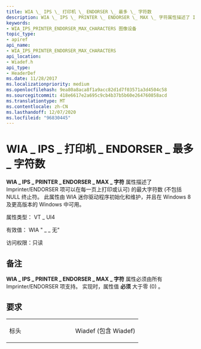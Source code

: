 ```yaml
---
title: WIA \_ IPS \_ 打印机 \_ ENDORSER \_ 最多 \_ 字符数
description: WIA \_ IPS \_ PRINTER \_ ENDORSER \_ MAX \_ 字符属性描述了 Imprinter/ENDORSER 项可以在每一页上打印或认可) 的最大字符数 (不包括 NULL 终止符。
keywords:
- WIA_IPS_PRINTER_ENDORSER_MAX_CHARACTERS 图像设备
topic_type:
- apiref
api_name:
- WIA_IPS_PRINTER_ENDORSER_MAX_CHARACTERS
api_location:
- Wiadef.h
api_type:
- HeaderDef
ms.date: 11/28/2017
ms.localizationpriority: medium
ms.openlocfilehash: 9ea80a8aca8f1a9acc82d1d7f03571a3d4504c58
ms.sourcegitcommit: 418e6617e2a695c9cb4b37b5b60e264760858acd
ms.translationtype: MT
ms.contentlocale: zh-CN
ms.lasthandoff: 12/07/2020
ms.locfileid: "96830445"
---
```

# <a name="wia_ips_printer_endorser_max_characters"></a>WIA \_ IPS \_ 打印机 \_ ENDORSER \_ 最多 \_ 字符数


**WIA \_ IPS \_ PRINTER \_ ENDORSER \_ MAX \_ 字符** 属性描述了 Imprinter/ENDORSER 项可以在每一页上打印或认可) 的最大字符数 (不包括 NULL 终止符。 此属性由 WIA 迷你驱动程序初始化和维护，并且在 Windows 8 及更高版本的 Windows 中可用。

属性类型： VT \_ UI4

有效值： WIA " \_ \_ 无"

访问权限：只读

<a name="remarks"></a>备注
-------

**WIA \_ IPS \_ PRINTER \_ ENDORSER \_ MAX \_ 字符** 属性必须由所有 Imprinter/ENDORSER 项支持。 实现时，属性值 **必须** 大于零 (0) 。

<a name="requirements"></a>要求
------------

<table>
<colgroup>
<col width="50%" />
<col width="50%" />
</colgroup>
<tbody>
<tr class="odd">
<td><p>标头</p></td>
<td>Wiadef (包含 Wiadef) </td>
</tr>
</tbody>
</table>

 

 





